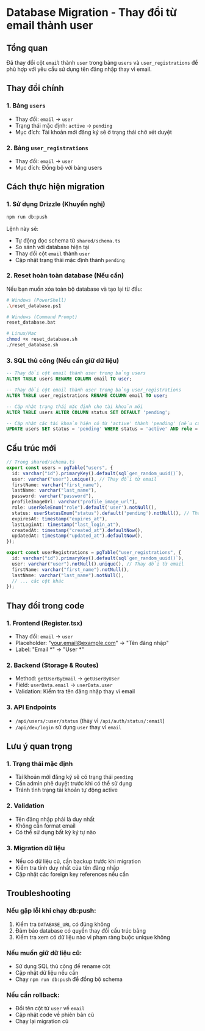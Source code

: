 # Database Migration - Thay đổi từ email thành user

## Tổng quan
Đã thay đổi cột `email` thành `user` trong bảng `users` và `user_registrations` để phù hợp với yêu cầu sử dụng tên đăng nhập thay vì email.

## Thay đổi chính

### 1. Bảng `users`
- Thay đổi: `email` → `user`
- Trạng thái mặc định: `active` → `pending`
- Mục đích: Tài khoản mới đăng ký sẽ ở trạng thái chờ xét duyệt

### 2. Bảng `user_registrations`
- Thay đổi: `email` → `user`
- Mục đích: Đồng bộ với bảng users

## Cách thực hiện migration

### 1. Sử dụng Drizzle (Khuyến nghị)
```bash
npm run db:push
```

Lệnh này sẽ:
- Tự động đọc schema từ `shared/schema.ts`
- So sánh với database hiện tại
- Thay đổi cột `email` thành `user`
- Cập nhật trạng thái mặc định thành `pending`

### 2. Reset hoàn toàn database (Nếu cần)
Nếu bạn muốn xóa toàn bộ database và tạo lại từ đầu:

```bash
# Windows (PowerShell)
.\reset_database.ps1

# Windows (Command Prompt)
reset_database.bat

# Linux/Mac
chmod +x reset_database.sh
./reset_database.sh
```

### 3. SQL thủ công (Nếu cần giữ dữ liệu)
```sql
-- Thay đổi cột email thành user trong bảng users
ALTER TABLE users RENAME COLUMN email TO user;

-- Thay đổi cột email thành user trong bảng user_registrations
ALTER TABLE user_registrations RENAME COLUMN email TO user;

-- Cập nhật trạng thái mặc định cho tài khoản mới
ALTER TABLE users ALTER COLUMN status SET DEFAULT 'pending';

-- Cập nhật các tài khoản hiện có từ 'active' thành 'pending' (nếu cần)
UPDATE users SET status = 'pending' WHERE status = 'active' AND role = 'user';
```

## Cấu trúc mới

```typescript
// Trong shared/schema.ts
export const users = pgTable("users", {
  id: varchar("id").primaryKey().default(sql`gen_random_uuid()`),
  user: varchar("user").unique(), // Thay đổi từ email
  firstName: varchar("first_name"),
  lastName: varchar("last_name"),
  password: varchar("password"),
  profileImageUrl: varchar("profile_image_url"),
  role: userRoleEnum("role").default('user').notNull(),
  status: userStatusEnum("status").default('pending').notNull(), // Thay đổi từ 'active'
  expiresAt: timestamp("expires_at"),
  lastLoginAt: timestamp("last_login_at"),
  createdAt: timestamp("created_at").defaultNow(),
  updatedAt: timestamp("updated_at").defaultNow(),
});

export const userRegistrations = pgTable("user_registrations", {
  id: varchar("id").primaryKey().default(sql`gen_random_uuid()`),
  user: varchar("user").notNull().unique(), // Thay đổi từ email
  firstName: varchar("first_name").notNull(),
  lastName: varchar("last_name").notNull(),
  // ... các cột khác
});
```

## Thay đổi trong code

### 1. Frontend (Register.tsx)
- Thay đổi: `email` → `user`
- Placeholder: "your.email@example.com" → "Tên đăng nhập"
- Label: "Email *" → "User *"

### 2. Backend (Storage & Routes)
- Method: `getUserByEmail` → `getUserByUser`
- Field: `userData.email` → `userData.user`
- Validation: Kiểm tra tên đăng nhập thay vì email

### 3. API Endpoints
- `/api/users/:user/status` (thay vì `/api/auth/status/:email`)
- `/api/dev/login` sử dụng `user` thay vì `email`

## Lưu ý quan trọng

### 1. Trạng thái mặc định
- Tài khoản mới đăng ký sẽ có trạng thái `pending`
- Cần admin phê duyệt trước khi có thể sử dụng
- Tránh tình trạng tài khoản tự động active

### 2. Validation
- Tên đăng nhập phải là duy nhất
- Không cần format email
- Có thể sử dụng bất kỳ ký tự nào

### 3. Migration dữ liệu
- Nếu có dữ liệu cũ, cần backup trước khi migration
- Kiểm tra tính duy nhất của tên đăng nhập
- Cập nhật các foreign key references nếu cần

## Troubleshooting

### Nếu gặp lỗi khi chạy db:push:
1. Kiểm tra `DATABASE_URL` có đúng không
2. Đảm bảo database có quyền thay đổi cấu trúc bảng
3. Kiểm tra xem có dữ liệu nào vi phạm ràng buộc unique không

### Nếu muốn giữ dữ liệu cũ:
- Sử dụng SQL thủ công để rename cột
- Cập nhật dữ liệu nếu cần
- Chạy `npm run db:push` để đồng bộ schema

### Nếu cần rollback:
- Đổi tên cột từ `user` về `email`
- Cập nhật code về phiên bản cũ
- Chạy lại migration cũ
